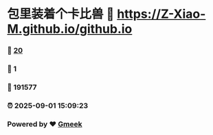 # 包里装着个卡比兽 :link: https://Z-Xiao-M.github.io/github.io 
### :page_facing_up: [20](https://Z-Xiao-M.github.io/github.io/tag.html) 
### :speech_balloon: 1 
### :hibiscus: 191577 
### :alarm_clock: 2025-09-01 15:09:23 
### Powered by :heart: [Gmeek](https://github.com/Meekdai/Gmeek)
